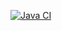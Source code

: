 [![Java CI](https://github.com/bolshakovvvv/TZ2/actions/workflows/ci.yml/badge.svg)](https://github.com/bolshakovvvv/TZ2/actions/workflows/ci.yml)
